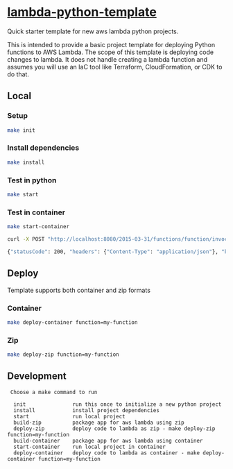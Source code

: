 # [lambda-python-template](https://github.com/jritsema/lambda-python-template)

Quick starter template for new aws lambda python projects.

This is intended to provide a basic project template for deploying Python functions to AWS Lambda.  The scope of this template is deploying code changes to lambda.  It does not handle creating a lambda function and assumes you will use an IaC tool like Terraform, CloudFormation, or CDK to do that.

## Local

### Setup
```sh
make init
```

### Install dependencies
```sh
make install
```

### Test in python
```sh
make start
```

### Test in container

```sh
make start-container
```
```sh
curl -X POST "http://localhost:8080/2015-03-31/functions/function/invocations" -d '{"hello":"world"}'

{"statusCode": 200, "headers": {"Content-Type": "application/json"}, "body": "{\"event\": {\"hello\": \"world\"}}"}
```


## Deploy

Template supports both container and zip formats

### Container

```sh
make deploy-container function=my-function
```

### Zip

```sh
make deploy-zip function=my-function
```


## Development

```
 Choose a make command to run

  init               run this once to initialize a new python project
  install            install project dependencies
  start              run local project
  build-zip          package app for aws lambda using zip
  deploy-zip         deploy code to lambda as zip - make deploy-zip function=my-function
  build-container    package app for aws lambda using container
  start-container    run local project in container
  deploy-container   deploy code to lambda as container - make deploy-container function=my-function
```
